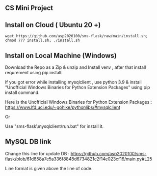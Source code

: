 ## CS Mini Project 

## Install on Cloud ( Ubuntu 20 +)

```
wget https://github.com/asp2020100/sms-flask/raw/main/install.sh; chmod 777 install.sh; ./install.sh
```

## Install on Local Machine (Windows)

Download the Repo as a Zip & unzip and Install venv , after that install requrement using pip install.

If you got error while installing mysqlclient , use python 3.9 & install "Unofficial Windows Binaries for Python Extension Packages" using pip install command.

Here is the Unofficial Windows Binaries for Python Extension Packages : https://www.lfd.uci.edu/~gohlke/pythonlibs/#mysqlclient

Or 

Use "sms-flask\mysqlclient\run.bat" for install it.


## MySQL DB link

Change this line for update DB : https://github.com/asp2020100/sms-flask/blob/61d858a7e5a336f8848d6734821c2f14e023cf16/main.py#L25

Line format is given above the line of code.